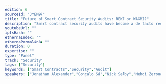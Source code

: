 ```yaml
---
edition: 6
sourceId: "JYEM97"
title: "Future of Smart Contract Security Audits: REKT or WAGMI?"
description: "Smart contract security audits have become a de facto requirement for Ethereum applications. However, there continue to be multi-million dollar hacks every week highlighting significant challenges with audits such as questionable quality, arguable effectiveness, unreasonable expectations, high cost, low availability and dearth of talent. This panel proposes to debate on these contentious aspects with some leaders in this space and peek into their crystal ball to see if we are REKT or WAGMI."
youtubeUrl: ""
ipfsHash: ""
ethernaIndex: ""
ethernaPermalink: ""
duration: 0
expertise: ""
type: "Panel"
track: "Security"
tags: ["Security"]
keywords: ["Smart Contracts","Security","Audit"]
speakers: ["Jonathan Alexander","Gonçalo Sá","Nick Selby","Mehdi Zerouali","Chandrakana Nandi","Maurelian"]
---
```

